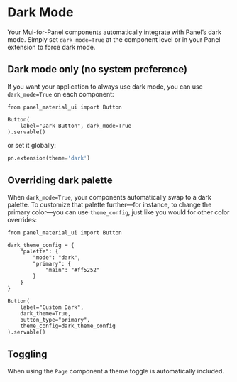 # Dark Mode

Your Mui-for-Panel components automatically integrate with Panel’s dark mode. Simply set `dark_mode=True` at the component level or in your Panel extension to force dark mode.

## Dark mode only (no system preference)

If you want your application to always use dark mode, you can use `dark_mode=True` on each component:

```{pyodide}
from panel_material_ui import Button

Button(
    label="Dark Button", dark_mode=True
).servable()
```

or set it globally:

```python
pn.extension(theme='dark')
```

## Overriding dark palette

When `dark_mode=True`, your components automatically swap to a dark palette. To customize that palette further—for instance, to change the primary color—you can use `theme_config`, just like you would for other color overrides:

```{pyodide}
from panel_material_ui import Button

dark_theme_config = {
    "palette": {
        "mode": "dark",
        "primary": {
            "main": "#ff5252"
        }
    }
}

Button(
    label="Custom Dark",
    dark_theme=True,
    button_type="primary",
    theme_config=dark_theme_config
).servable()
```

## Toggling

When using the `Page` component a theme toggle is automatically included.
